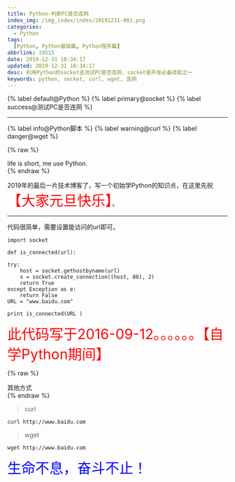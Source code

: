 ```yaml
---
title: Python-判断PC是否连网
index_img: /img_index/index/20191231-001.png
categories:
  - Python
tags:
  [Python, Python基础篇, Python程序篇]
abbrlink: 19515
date: 2019-12-31 10:34:17
updated: 2019-12-31 10:34:17
desc: 利用Python的socket去测试PC是否连网，socket是开发必备技能之一
keywords: python, socket, curl, wget, 连网
---
```





{% label default@Python %} {% label primary@socket %} {% label success@测试PC是否连网 %}
<hr />
{% label info@Python脚本 %} {% label warning@curl %} {% label danger@wget %}

{% raw %}
<div class="post_cus_note">life is short, me use Python.</div>
{% endraw %}

2019年的最后一片技术博客了，写一个初始学Python的知识点，在这里先祝<font size=6.5 color='red'>【大家元旦快乐】</font>。
<!--more-->
<hr />

代码很简单，需要设置能访问的url即可。

```
import socket

def is_connected(url):

try:
    host = socket.gethostbyname(url)
    s = socket.create_connection((host, 80), 2)
    return True
except Exception as e:
    return False
URL = "www.baidu.com"

print is_connected(URL )
```

<font size=6.5 color='red'>此代码写于2016-09-12。。。。。。【自学Python期间】</font>

{% raw %}
<div class="post_cus_note">其他方式</div>
{% endraw %}

> curl

```
curl http://www.baidu.com
```

> wget

```
wget http://www.baidu.com
```

<font size=6.5 color='blue'>生命不息，奋斗不止！</font>
